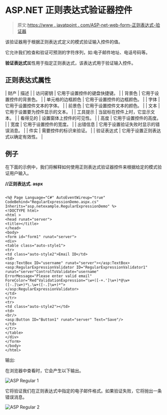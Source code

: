 # ASP.NET 正则表达式验证器控件

> 原文:[https://www . javatpoint . com/ASP-net-web-form-正则表达式-验证器](https://www.javatpoint.com/asp-net-web-form-regular-expression-validator)

该验证器用于根据正则表达式定义的模式验证输入控件的值。

它允许我们检查和验证可预测的字符序列，如:电子邮件地址、电话号码等。

**验证表达式**属性用于指定正则表达式，该表达式用于验证输入控件。

## 正则表达式属性

| 财产 | 描述 |
| 访问密钥 | 它用于设置控件的键盘快捷键。 |
| 背景色 | 它用于设置控件的背景色。 |
| 单元格的边框颜色 | 它用于设置控件的边框颜色。 |
| 字体 | 它用于设置控件文本的字体。 |
| 前景色 | 它用于设置控件文本的颜色。 |
| 文本 | 它用于设置要为控件显示的文本。 |
| 工具提示 | 当鼠标在控件上时，它显示文本。 |
| 看得见的 | 设置窗体上控件的可见性。 |
| 高度 | 它用于设置控件的高度。 |
| 宽度 | 它用于设置控件的宽度。 |
| 出错信息 | 它用于设置验证失败时显示的错误消息。 |
| 件实 | 需要控件的标识来验证。 |
| 验证表达式 | 它用于设置正则表达式以确定有效性。 |

## 例子

在下面的示例中，我们将解释如何使用正则表达式验证器控件来根据给定的模式验证用户输入。

**//正则表达式. aspx**

```

<%@ Page Language="C#" AutoEventWireup="true" CodeBehind="RegularExpressionDemo.aspx.cs" 
Inherits="asp.netexample.RegularExpressionDemo" %>
<!DOCTYPE html>
<html >
<head runat="server">
<title></title>
</head>
<body>
<form id="form1" runat="server">
<div>
<table class="auto-style1">
<tr>
<td class="auto-style2">Email ID</td>
<td>
<asp:TextBox ID="username" runat="server"></asp:TextBox>
<asp:RegularExpressionValidator ID="RegularExpressionValidator1" runat="server"ControlToValidate="username" 
ErrorMessage="Please enter valid email" ForeColor="Red"ValidationExpression="\w+([-+.']\w+)*@\w+([-.]\w+)*\.\w+([-.]\w+)*">
</asp:RegularExpressionValidator>
</td>
</tr>
<tr>
<td class="auto-style2"></td>
<td>
<br/>
<asp:Button ID="Button1" runat="server" Text="Save"/>
</td>
</tr>
</table>
</div>
</form>
</body>
</html>

```

输出:

在浏览器中查看时，它会产生以下输出。

![ASP Regular 1](../Images/ea9f28ef64ceefdc7e8ff004113e409c.png)

它将验证我们在正则表达式中指定的电子邮件格式。如果验证失败，它将抛出一条错误消息。

![ASP Regular 2](../Images/d6882e2cf30d9eef83f32eb1d1972cfd.png)